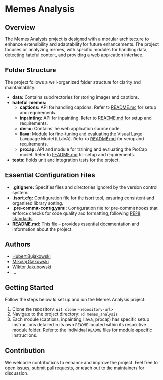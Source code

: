 # Memes Analysis

## Overview

The Memes Analysis project is designed with a modular architecture to enhance extensibility and adaptability for future enhancements. The project focuses on analyzing memes, with specific modules for handling data, detecting hateful content, and providing a web application interface.

## Folder Structure

The project follows a well-organized folder structure for clarity and maintainability:

- **data:** Contains subdirectories for storing images and captions.
- **hateful_memes:**
  - **captions:** API for handling captions. Refer to [README.md](hateful_memes/captions/README.md) for setup and requirements.
  - **inpainting:** API for inpainting. Refer to [README.md](hateful_memes/inpainting/README.md) for setup and requirements.
  - **demo:** Contains the web application source code.
  - **llava:** Module for fine-tuning and evaluating the Visual Large Language Model (LLaVA). Refer to [README.md](hateful_memes/llava/README.md) for setup and requirements.
  - **procap:** API and module for training and evaluating the ProCap model. Refer to [README.md](hateful_memes/procap/README.md) for setup and requirements.
- **tests:** Holds unit and integration tests for the project.

## Essential Configuration Files

- **.gitignore:** Specifies files and directories ignored by the version control system.
- **.isort.cfg:** Configuration file for the [isort](https://pycqa.github.io/isort/) tool, ensuring consistent and organized library sorting.
- **.pre-commit-config.yaml:** Configuration file for pre-commit hooks that enforce checks for code quality and formatting, following [PEP8 standards](https://peps.python.org/pep-0008/).
- **README.md:** This file – provides essential documentation and information about the project.

## Authors

- [Hubert Bujakowski](https://github.com/hbujakow)
- [Mikołaj Gałkowski](https://github.com/galkowskim)
- [Wiktor Jakubowski](https://github.com/WJakubowsk)
- ...

## Getting Started

Follow the steps below to set up and run the Memes Analysis project:

1. Clone the repository: `git clone <repository-url>`
2. Navigate to the project directory: `cd memes_analysis`
3. Each module (captions, inpainting, llava, procap) has specific setup instructions detailed in its own `README` located within its respective module folder. Refer to the individual `README` files for module-specific instructions.

## Contribution

We welcome contributions to enhance and improve the project. Feel free to open issues, submit pull requests, or reach out to the maintainers for discussion.

